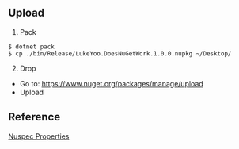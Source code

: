 ## Upload

1. Pack
```
$ dotnet pack
$ cp ./bin/Release/LukeYoo.DoesNuGetWork.1.0.0.nupkg ~/Desktop/

```

2. Drop
- Go to: https://www.nuget.org/packages/manage/upload
- Upload 





## Reference

[Nuspec Properties](https://learn.microsoft.com/en-us/nuget/create-packages/package-authoring-best-practices#authors)

